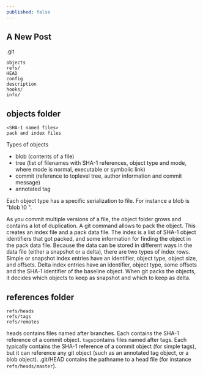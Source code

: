 ```yaml
---
published: false
---
```


## A New Post

.git

    objects
    refs/
    HEAD
    config
    description
    hooks/
    info/


## objects folder
    <SHA-1 named files>
    pack and index files

Types of objects
* blob (contents of a file)
* tree (list of filenames with SHA-1 references, object type and mode, where mode is normal, executable or symbolic link) 
* commit (reference to toplevel tree, author information and commit message)
* annotated tag

Each object type has a specific serialization to file. For instance a blob is "blob <space> <content length> \0 <content>".

As you commit multiple versions of a file, the object folder grows and contains a lot of duplication. A git command allows to pack the object. This creates an index file and a pack data file.
The index is a list of SHA-1 object identifiers that got packed, and some information for finding the object in the pack data file. Because the data can be stored in different ways in the data file (either a snapshot or a delta), there are two types of index rows.
Simple or snapshot index entries have an identifier, object type, object size, and offsets.
Delta index entries have an identifier, object type, some offsets and the SHA-1 identifier of the baseline object.
When git packs the objects, it decides which objects to keep as snapshot and which to keep as delta.



## references folder 
    refs/heads
    refs/tags
    refs/remotes

heads contains files named after branches. Each contains the SHA-1 reference of a commit object.
`tags`contains files named after tags. Each typically contains the SHA-1 reference of a commit object (for simple tags), but it can reference any git object (such as an annotated tag object, or a blob object). 
.git/HEAD contains the pathname to a head file (for instance `refs/heads/master`).






